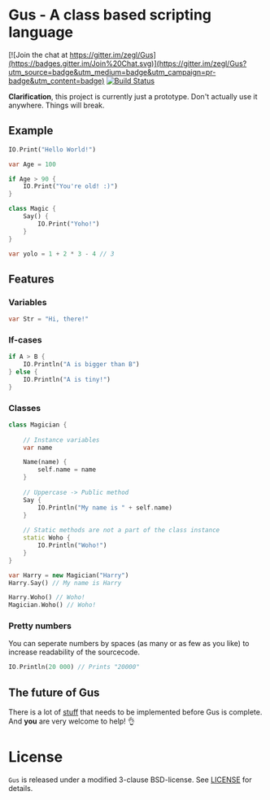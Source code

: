 # Gus - A class based scripting language

[![Join the chat at https://gitter.im/zegl/Gus](https://badges.gitter.im/Join%20Chat.svg)](https://gitter.im/zegl/Gus?utm_source=badge&utm_medium=badge&utm_campaign=pr-badge&utm_content=badge) [![Build Status](https://travis-ci.org/zegl/Gus.svg?branch=master)](https://travis-ci.org/zegl/Gus)

**Clarification**, this project is currently just a prototype. Don't actually use it anywhere. Things will break.

## Example

```dart
IO.Print("Hello World!")

var Age = 100

if Age > 90 {
    IO.Print("You're old! :)")
}

class Magic {
    Say() {
        IO.Print("Yoho!")
    }
}

var yolo = 1 + 2 * 3 - 4 // 3
```

## Features

### Variables

```dart
var Str = "Hi, there!"
```

### If-cases

```dart
if A > B {
    IO.Println("A is bigger than B")
} else {
    IO.Println("A is tiny!")
}
```

### Classes

```dart
class Magician {
    
    // Instance variables
    var name

    Name(name) {
        self.name = name
    }
    
    // Uppercase -> Public method
    Say {
        IO.Println("My name is " + self.name)
    }
    
    // Static methods are not a part of the class instance
    static Woho {
        IO.Println("Woho!")
    }
}

var Harry = new Magician("Harry")
Harry.Say() // My name is Harry

Harry.Woho() // Woho!
Magician.Woho() // Woho!
```

### Pretty numbers

You can seperate numbers by spaces (as many or as few as you like) to increase readability of the sourcecode.

```dart
IO.Println(20 000) // Prints "20000"
```

## The future of Gus

There is a lot of [stuff](https://github.com/zegl/Gus/labels/Feature) that needs to be implemented before Gus is complete. And **you** are very welcome to help! :ok_hand:

# License

`Gus` is released under a modified 3-clause BSD-license. See [LICENSE](https://github.com/zegl/Gus/blob/master/LICENSE) for details.

